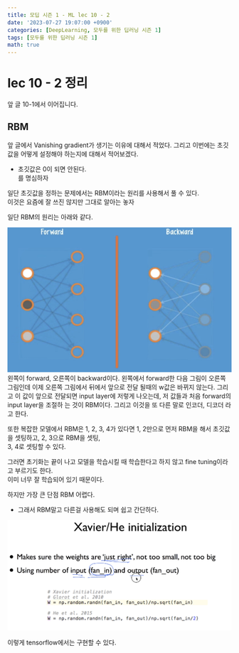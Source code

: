 ```yaml
---
title: 모딥 시즌 1 - ML lec 10 - 2
date: '2023-07-27 19:07:00 +0900'
categories: [DeepLearning, 모두를 위한 딥러닝 시즌 1]
tags: [모두를 위한 딥러닝 시즌 1]
math: true
---
```


# lec 10 - 2 정리  
앞 글 10-1에서 이어집니다.

## RBM
앞 글에서 Vanishing gradient가 생기는 이유에 대해서 적었다. 
그리고 이번에는 초깃값을 어떻게 설정해야 하는지에 대해서 적어보겠다.    

- 초깃값은 0이 되면 안된다.  
를 명심하자

일단 초깃값을 정하는 문제에서는 RBM이라는 원리를 사용해서 풀 수 있다.  
이것은 요즘에 잘 쓰진 않지만 그대로 알아는 놓자  

일단 RBM의 원리는 아래와 같다.  

<img src="/assets/img/Modeep1/RBM.png" alt=".">
왼쪽이 forward, 오른쪽이 backward이다.  
왼쪽에서 forward한 다음 그림이 오른쪽 그림인데 이제 오른쪽 그림에서 뒤에서 앞으로 전달 될때의 w값은 바뀌지 않는다.  
그리고 이 값이 앞으로 전달되면 input layer에 저렇게 나오는데, 저 값들과 처음 forward의 input layer을 조절하 는 것이 
RBM이다.   
그리고 이것을 또 다른 말로 인코더, 디코더 라고 한다.  

또한 복잡한 모델에서 RBM은 1, 2, 3, 4가 있다면 1, 2만으로 먼저 RBM을 해서 초깃값을 셋팅하고, 2, 3으로 RBM을 셋팅,  
3, 4로 셋팅할 수 있다.  

그러면 초기화는 끝이 나고 모델을 학습시킬 때 학습한다고 하지 않고 fine tuning이라고 부르기도 한다.  
이미 너무 잘 학습되어 있기 때문이다.  

하지만 가장 큰 단점 RBM 어렵다.  
- 그래서 RBM말고 다른걸 사용해도 되며 쉽고 간단하다.  
 
<img src="/assets/img/Modeep1/Xavier.png" alt=".">

이렇게 tensorflow에서는 구현할 수 있다.  


